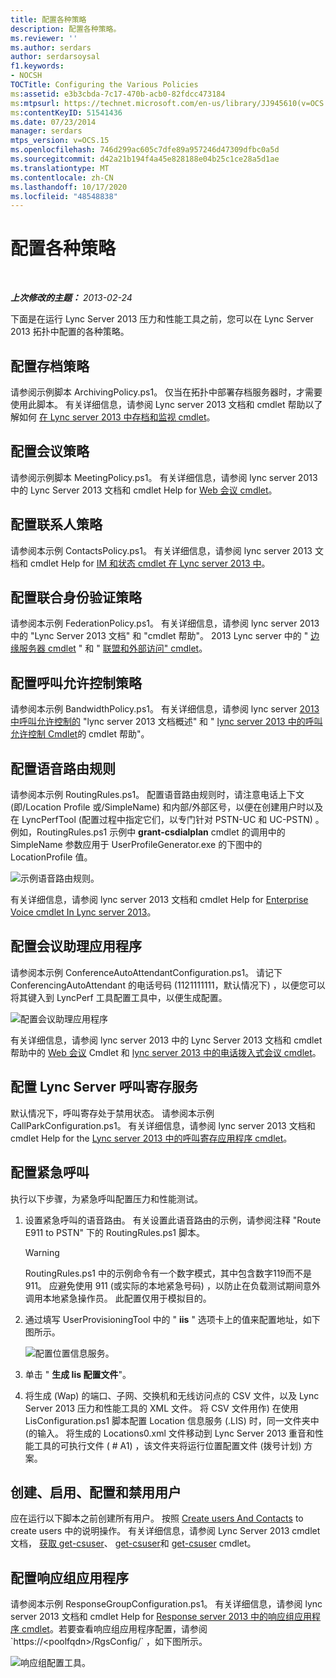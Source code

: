 ```yaml
---
title: 配置各种策略
description: 配置各种策略。
ms.reviewer: ''
ms.author: serdars
author: serdarsoysal
f1.keywords:
- NOCSH
TOCTitle: Configuring the Various Policies
ms:assetid: e3b3cbda-7c17-470b-acb0-82fdcc473184
ms:mtpsurl: https://technet.microsoft.com/en-us/library/JJ945610(v=OCS.15)
ms:contentKeyID: 51541436
ms.date: 07/23/2014
manager: serdars
mtps_version: v=OCS.15
ms.openlocfilehash: 746d299ac605c7dfe89a957246d47309dfbc0a5d
ms.sourcegitcommit: d42a21b194f4a45e828188e04b25c1ce28a5d1ae
ms.translationtype: MT
ms.contentlocale: zh-CN
ms.lasthandoff: 10/17/2020
ms.locfileid: "48548838"
---
```

# <a name="configuring-the-various-policies"></a>配置各种策略

<div data-xmlns="http://www.w3.org/1999/xhtml">

<div class="topic" data-xmlns="http://www.w3.org/1999/xhtml" data-msxsl="urn:schemas-microsoft-com:xslt" data-cs="https://msdn.microsoft.com/">

<div data-asp="https://msdn2.microsoft.com/asp">



</div>

<div id="mainSection">

<div id="mainBody">

<span> </span>

_**上次修改的主题：** 2013-02-24_

<div>

下面是在运行 Lync Server 2013 压力和性能工具之前，您可以在 Lync Server 2013 拓扑中配置的各种策略。

<div>

## <a name="configuring-the-archiving-policy"></a>配置存档策略

请参阅示例脚本 ArchivingPolicy.ps1。 仅当在拓扑中部署存档服务器时，才需要使用此脚本。 有关详细信息，请参阅 Lync server 2013 文档和 cmdlet 帮助以了解如何 [在 Lync server 2013 中存档和监视 cmdlet](https://technet.microsoft.com/library/gg415629\(v=ocs.15\))。

</div>

<div>

## <a name="configuring-the-conferencing-policy"></a>配置会议策略

请参阅示例脚本 MeetingPolicy.ps1。 有关详细信息，请参阅 lync server 2013 中的 Lync Server 2013 文档和 cmdlet Help for [Web 会议 cmdlet](https://technet.microsoft.com/library/gg415675\(v=ocs.15\))。

</div>

<div>

## <a name="configuring-the-contacts-policy"></a>配置联系人策略

请参阅本示例 ContactsPolicy.ps1。 有关详细信息，请参阅 lync server 2013 文档和 cmdlet Help for [IM 和状态 cmdlet 在 Lync server 2013 中](https://technet.microsoft.com/library/gg398611\(v=ocs.15\))。

</div>

<div>

## <a name="configuring-the-federation-policy"></a>配置联合身份验证策略

请参阅本示例 FederationPolicy.ps1。 有关详细信息，请参阅 lync server 2013 中的 "Lync Server 2013 文档" 和 "cmdlet 帮助"。 2013 Lync server 中的 " [边缘服务器 cmdlet](https://technet.microsoft.com/library/gg415635\(v=ocs.15\)) " 和 " [联盟和外部访问" cmdlet](https://technet.microsoft.com/library/gg415651\(v=ocs.15\))。

</div>

<div>

## <a name="configuring-the-call-admission-control-policy"></a>配置呼叫允许控制策略

请参阅本示例 BandwidthPolicy.ps1。 有关详细信息，请参阅 lync server [2013 中呼叫允许控制的](https://technet.microsoft.com/library/gg398529\(v=ocs.15\)) "lync server 2013 文档概述" 和 " [lync server 2013 中的呼叫允许控制 Cmdlet](https://technet.microsoft.com/library/gg415676\(v=ocs.15\))的 cmdlet 帮助"。

</div>

<div>

## <a name="configuring-the-voice-routing-rules"></a>配置语音路由规则

请参阅本示例 RoutingRules.ps1。 配置语音路由规则时，请注意电话上下文 (即/Location Profile 或/SimpleName) 和内部/外部区号，以便在创建用户时以及在 LyncPerfTool (配置过程中指定它们，以专门针对 PSTN-UC 和 UC-PSTN) 。 例如，RoutingRules.ps1 示例中 **grant-csdialplan** cmdlet 的调用中的 SimpleName 参数应用于 UserProfileGenerator.exe 的下图中的 LocationProfile 值。

![示例语音路由规则。](images/JJ945610.9f34d971-4ed0-4a4c-b101-086a91c4578c(OCS.15).jpg "示例语音路由规则。")

有关详细信息，请参阅 lync server 2013 文档和 cmdlet Help for [Enterprise Voice cmdlet In Lync server 2013](https://technet.microsoft.com/library/gg415658\(v=ocs.15\))。

</div>

<div>

## <a name="configuring-conferencing-attendant-application"></a>配置会议助理应用程序

请参阅本示例 ConferenceAutoAttendantConfiguration.ps1。 请记下 ConferencingAutoAttendant 的电话号码 (1121111111，默认情况下) ，以便您可以将其键入到 LyncPerf 工具配置工具中，以便生成配置。

![配置会议助理应用程序](images/JJ945610.0618a22f-27a9-423a-9085-d2bf71e82db6(OCS.15).jpg "配置会议助理应用程序")

有关详细信息，请参阅 lync server 2013 中的 Lync Server 2013 文档和 cmdlet 帮助中的 [Web 会议](https://technet.microsoft.com/library/gg415675\(v=ocs.15\)) Cmdlet 和 [lync server 2013 中的电话拨入式会议 cmdlet](https://technet.microsoft.com/library/gg415630\(v=ocs.15\))。

</div>

<div>

## <a name="configuring-lync-server-call-park-service"></a>配置 Lync Server 呼叫寄存服务

默认情况下，呼叫寄存处于禁用状态。 请参阅本示例 CallParkConfiguration.ps1。 有关详细信息，请参阅 lync server 2013 文档和 cmdlet Help for the [Lync server 2013 中的呼叫寄存应用程序 cmdlet](https://technet.microsoft.com/library/gg415639\(v=ocs.15\))。

</div>

<div>

## <a name="configuring-emergency-calls"></a>配置紧急呼叫

执行以下步骤，为紧急呼叫配置压力和性能测试。

1.  设置紧急呼叫的语音路由。 有关设置此语音路由的示例，请参阅注释 "Route E911 to PSTN" 下的 RoutingRules.ps1 脚本。
    
    <div>
    

    > [!WARNING]  
    > RoutingRules.ps1 中的示例命令有一个数字模式，其中包含数字119而不是911。 应避免使用 911 (或实际的本地紧急号码) ，以防止在负载测试期间意外调用本地紧急操作员。 此配置仅用于模拟目的。

    
    </div>

2.  通过填写 UserProvisioningTool 中的 " **iis** " 选项卡上的值来配置地址，如下图所示。
    
    ![配置位置信息服务。](images/JJ945610.8ac1faa1-e9f9-40d0-b8b7-b159f4f459f7(OCS.15).jpg "配置位置信息服务。")  

3.  单击 " **生成 Iis 配置文件**"。

4.  将生成 (Wap) 的端口、子网、交换机和无线访问点的 CSV 文件，以及 Lync Server 2013 压力和性能工具的 XML 文件。 将 CSV 文件用作) 在使用 LisConfiguration.ps1 脚本配置 Location 信息服务 (.LIS) 时，同一文件夹中 (的输入。 将生成的 Locations0.xml 文件移动到 Lync Server 2013 重音和性能工具的可执行文件 ( # A1) ，该文件夹将运行位置配置文件 (拨号计划) 方案。

</div>

<div>

## <a name="creating-enabling-configuring-and-disabling-users"></a>创建、启用、配置和禁用用户

应在运行以下脚本之前创建所有用户。 按照 [Create users And Contacts](create-users-and-contacts.md) to create users 中的说明操作。 有关详细信息，请参阅 Lync Server 2013 cmdlet 文档， [获取 get-csuser](https://technet.microsoft.com/library/gg398125\(v=ocs.15\))、 [get-csuser](https://technet.microsoft.com/library/gg398510\(v=ocs.15\))和 [get-csuser](https://technet.microsoft.com/library/gg398747\(v=ocs.15\)) cmdlet。

</div>

<div>

## <a name="configuring-response-group-application"></a>配置响应组应用程序

请参阅本示例 ResponseGroupConfiguration.ps1。 有关详细信息，请参阅 lync server 2013 文档和 cmdlet Help for [Response server 2013 中的响应组应用程序 cmdlet](https://technet.microsoft.com/library/gg415654\(v=ocs.15\))。若要查看响应组应用程序配置，请参阅 `https://<poolfqdn>/RgsConfig/` ，如下图所示。

![响应组配置工具。](images/JJ945610.480a9440-2283-4533-98f8-86daaab4781c(OCS.15).jpg "响应组配置工具。")

</div>

</div>

</div>

<span> </span>

</div>

</div>

</div>

